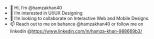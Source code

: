 - 👋 Hi, I’m @hamzakhan40
- 👀 I’m interested in UI/UX Designing
- 💞️ I’m looking to collaborate on Interactive Web and Mobile Designs.
- 📫 Reach out to me on behance @hamzakhan40 or follow me on linkedin @https://www.linkedin.com/in/hamza-khan-988669b3/

<!---
yousufxaii1/yousufxaii1 is a ✨ special ✨ repository because its `README.md` (this file) appears on your GitHub profile.
You can click the Preview link to take a look at your changes.
--->
